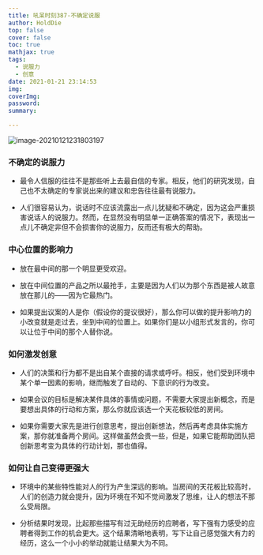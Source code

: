 ```yaml
---
title: 吼呆时刻387-不确定说服
author: HoldDie
top: false
cover: false
toc: true
mathjax: true
tags:
  - 说服力
  - 创意
date: 2021-01-21 23:14:53
img:
coverImg:
password:
summary:

---
```


![image-20210121231803197](https://cdn.jsdelivr.net/gh/HoldDie/img1/20210121231908.png)

### 不确定的说服力

- 最令人信服的往往不是那些听上去最自信的专家。相反，他们的研究发现，自己也不太确定的专家说出来的建议和忠告往往最有说服力。

- 人们很容易认为，说话时不应该流露出一点儿犹疑和不确定，因为这会严重损害说话人的说服力。然而，在显然没有明显单一正确答案的情况下，表现出一点儿不确定非但不会损害你的说服力，反而还有极大的帮助。

### 中心位置的影响力

- 放在最中间的那一个明显更受欢迎。

- 放在中间位置的产品之所以最抢手，主要是因为人们以为那个东西是被人故意放在那儿的——因为它最热门。

- 如果提出议案的人是你（假设你的提议很好），那么你可以做的提升影响力的小改变就是走过去，坐到中间的位置上。如果你们是以小组形式发言的，你可以让位于中间的那个人替你说。

### 如何激发创意

- 人们的决策和行为都不是出自某个直接的请求或呼吁。相反，他们受到环境中某个单一因素的影响，继而触发了自动的、下意识的行为改变。

- 如果会议的目标是解决某件具体的事情或问题，不需要大家提出新概念，而是要想出具体的行动和方案，那么你就应该选一个天花板较低的房间。

- 如果你需要大家先是进行创意思考，提出创新想法，然后再考虑具体实施方案，那你就准备两个房间。这样做虽然会贵一些，但是，如果它能帮助团队把创新思考变为具体的行动计划，那也值得。

### 如何让自己变得更强大

- 环境中的某些特性能对人的行为产生深远的影响。当房间的天花板比较高时，人们的创造力就会提升，因为环境在不知不觉间激发了思维，让人的想法不那么受局限。

- 分析结果时发现，比起那些描写有过无助经历的应聘者，写下强有力感受的应聘者得到工作的机会更大。这个结果清晰地表明，写下让自己感觉强大有力的经历，这么一个小小的举动就能让结果大为不同。
